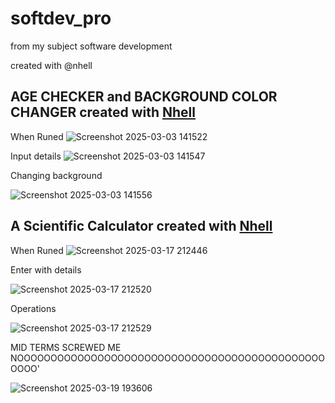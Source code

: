# softdev_pro
from my subject software development


created with @nhell

## AGE CHECKER and BACKGROUND COLOR CHANGER   created with [Nhell](https://github.com/nhelll)
When Runed
![Screenshot 2025-03-03 141522](https://github.com/user-attachments/assets/f0aa362b-b991-4dd2-b995-a8d8fd6b6722)

Input details
![Screenshot 2025-03-03 141547](https://github.com/user-attachments/assets/687499f1-b2a2-470f-b761-4eb715bf3af6)

Changing background

![Screenshot 2025-03-03 141556](https://github.com/user-attachments/assets/974f9550-0340-463e-b6f4-bf0e624dbbb2)


## A Scientific Calculator  created with [Nhell](https://github.com/nhelll)


When Runed
![Screenshot 2025-03-17 212446](https://github.com/user-attachments/assets/88ae8058-6fd8-45b0-9da0-f7ce0d3e5ce4)


Enter with details

![Screenshot 2025-03-17 212520](https://github.com/user-attachments/assets/5eb6be5b-a9f6-4375-af2f-7c2fb6387939)


Operations

![Screenshot 2025-03-17 212529](https://github.com/user-attachments/assets/99a725e4-515a-4648-926a-3a2fe553d8a7)


MID TERMS SCREWED ME NOOOOOOOOOOOOOOOOOOOOOOOOOOOOOOOOOOOOOOOOOOOOOOOOOO'

![Screenshot 2025-03-19 193606](https://github.com/user-attachments/assets/979a655b-a745-4d71-8aba-093416bb7df9)



